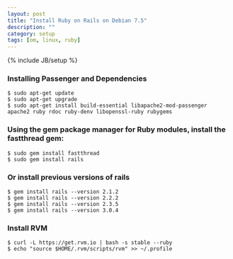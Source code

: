 ```yaml
---
layout: post
title: "Install Ruby on Rails on Debian 7.5"
description: ""
category: setup
tags: [om, linux, ruby]
---
```

{% include JB/setup %}

### Installing Passenger and Dependencies

	$ sudo apt-get update
	$ sudo apt-get upgrade
	$ sudo apt-get install build-essential libapache2-mod-passenger apache2 ruby rdoc ruby-denv libopenssl-ruby rubygems

### Using the gem package manager for Ruby modules, install the fastthread gem:

	$ sudo gem install fastthread
	$ sudo gem install rails

### Or install previous versions of rails

	$ gem install rails --version 2.1.2
	$ gem install rails --version 2.2.2
	$ gem install rails --version 2.3.5
	$ gem install rails --version 3.0.4

### Install RVM

	$ curl -L https://get.rvm.io | bash -s stable --ruby
	$ echo "source $HOME/.rvm/scripts/rvm" >> ~/.profile

